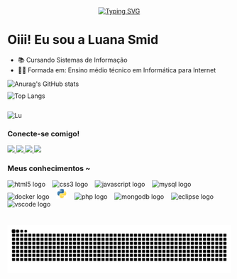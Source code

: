<div align="center">
  <a href="https://git.io/typing-svg">
    <img src="https://readme-typing-svg.demolab.com?font=Fira+Code&weight=500&size=22&pause=1000&color=FF00F6&center=true&vCenter=true&random=false&width=524&lines=%E2%8A%B9+Welcome+to+my+profile!+%CB%99%E1%B5%95%CB%99+%E2%8A%B9+" alt="Typing SVG">
  </a>
</div>

# Oiii! Eu sou a Luana Smid

- 📚 Cursando Sistemas de Informação
- 👩‍🎓 Formada em: Ensino médio técnico em Informática para Internet


<!-- Gráficos lado a lado com mesma largura -->
<div style="display: flex; flex-wrap: wrap; gap: 10px;">
  <img alt="Anurag's GitHub stats" src="https://github-readme-stats.vercel.app/api?username=LuaSmid&show_icons=true&theme=radical" width="450"/>
  <img alt="Top Langs" src="https://github-readme-stats.vercel.app/api/top-langs/?username=LuaSmid&layout=compact&theme=radical" width="340"/>
</div>

<!-- GIF -->
<div style="display: inline-block; margin-top: 10px;"><br>
  <img align="right" alt="Lu" src="https://i.imgur.com/h3KVEi9.gif" width="180">
</div>



<!-- Redes sociais -->
<div> 
  <h3 align="left">Conecte-se comigo!</h3>
  <a href="https://www.instagram.com/luana_smid?igsh=ZnBkNWxnZDJ4N3Fp&utm_source=qr" target="_blank">
    <img src="https://img.shields.io/badge/-Instagram-%23E4405F?style=for-the-badge&logo=instagram&logoColor=white" />
  </a>
  <a href="https://discord.com/channels/@me" target="_blank">
    <img src="https://img.shields.io/badge/Discord-7289DA?style=for-the-badge&logo=discord&logoColor=white" />
  </a> 
  <a href="mailto:luanna.lgca@gmail.com">
    <img src="https://img.shields.io/badge/-Gmail-%23333?style=for-the-badge&logo=gmail&logoColor=white" />
  </a>
  <a href="https://www.linkedin.com/in/luana-smid-03738234b/" target="_blank">
    <img src="https://img.shields.io/badge/-LinkedIn-%230077B5?style=for-the-badge&logo=linkedin&logoColor=white" />
  </a>
</div>


<h3 align="left">Meus conhecimentos ~</h3>

<div align="left">
  <img src="https://cdn.jsdelivr.net/gh/devicons/devicon/icons/html5/html5-original.svg" height="25" alt="html5 logo"  />
  <img width="8" />
  <img src="https://cdn.jsdelivr.net/gh/devicons/devicon/icons/css3/css3-original.svg" height="25" alt="css3 logo"  />
  <img width="8" />
  <img src="https://cdn.jsdelivr.net/gh/devicons/devicon/icons/javascript/javascript-plain.svg" height="25" alt="javascript logo"  />
  <img width="8" />
  <img src="https://cdn.jsdelivr.net/gh/devicons/devicon/icons/mysql/mysql-original.svg" height="25" alt="mysql logo"  />
  <img width="8" />
  <img src="https://cdn.jsdelivr.net/gh/devicons/devicon/icons/docker/docker-original.svg" height="25" alt="docker logo"  />
  <img width="8" />
  <img src="https://raw.githubusercontent.com/devicons/devicon/master/icons/python/python-original.svg" height="25" alt="python logo">
  <img width="8" />
  <img src="https://cdn.jsdelivr.net/gh/devicons/devicon@latest/icons/php/php-original.svg" height="25" alt="php logo" />
  <img width="8" />
  <img src="https://cdn.jsdelivr.net/gh/devicons/devicon@latest/icons/mongodb/mongodb-original.svg" height="25" alt="mongodb logo"/>
  <img width="8" />
  <img src="https://cdn.jsdelivr.net/gh/devicons/devicon@latest/icons/eclipse/eclipse-original.svg" height="25" alt="eclipse logo"/>  
  <img width="8" />
  <img src="https://cdn.jsdelivr.net/gh/devicons/devicon@latest/icons/vscode/vscode-original.svg" height="25" alt="vscode logo"/>
  <img width="8" />        
</div>

#
<!-- Snake animation -->
<picture align="center">
  <source media="(prefers-color-scheme: dark)" srcset="https://raw.githubusercontent.com/LuaSmid/LuaSmid/output/github-contribution-grid-snake-dark.svg">
  <source media="(prefers-color-scheme: light)" srcset="https://raw.githubusercontent.com/LuaSmid/LuaSmid/output/github-contribution-grid-snake-dark.svg">
  <img align="center" alt="github contribution grid snake animation" src="https://raw.githubusercontent.com/LuaSmid/LuaSmid/output/github-contribution-grid-snake.svg">
</picture>



